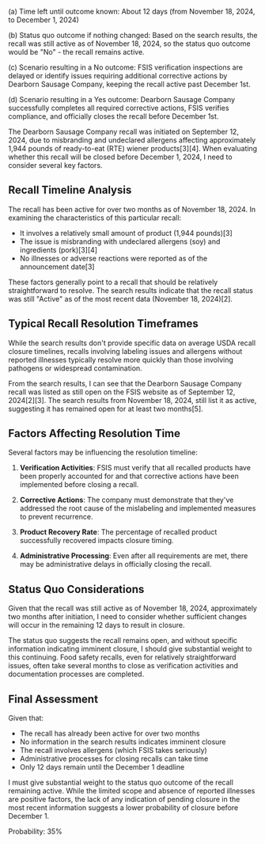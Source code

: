 (a) Time left until outcome known: About 12 days (from November 18, 2024, to December 1, 2024)

(b) Status quo outcome if nothing changed: Based on the search results, the recall was still active as of November 18, 2024, so the status quo outcome would be "No" - the recall remains active.

(c) Scenario resulting in a No outcome: FSIS verification inspections are delayed or identify issues requiring additional corrective actions by Dearborn Sausage Company, keeping the recall active past December 1st.

(d) Scenario resulting in a Yes outcome: Dearborn Sausage Company successfully completes all required corrective actions, FSIS verifies compliance, and officially closes the recall before December 1st.

The Dearborn Sausage Company recall was initiated on September 12, 2024, due to misbranding and undeclared allergens affecting approximately 1,944 pounds of ready-to-eat (RTE) wiener products[3][4]. When evaluating whether this recall will be closed before December 1, 2024, I need to consider several key factors.

## Recall Timeline Analysis

The recall has been active for over two months as of November 18, 2024. In examining the characteristics of this particular recall:

- It involves a relatively small amount of product (1,944 pounds)[3]
- The issue is misbranding with undeclared allergens (soy) and ingredients (pork)[3][4]
- No illnesses or adverse reactions were reported as of the announcement date[3]

These factors generally point to a recall that should be relatively straightforward to resolve. The search results indicate that the recall status was still "Active" as of the most recent data (November 18, 2024)[2].

## Typical Recall Resolution Timeframes

While the search results don't provide specific data on average USDA recall closure timelines, recalls involving labeling issues and allergens without reported illnesses typically resolve more quickly than those involving pathogens or widespread contamination.

From the search results, I can see that the Dearborn Sausage Company recall was listed as still open on the FSIS website as of September 12, 2024[2][3]. The search results from November 18, 2024, still list it as active, suggesting it has remained open for at least two months[5].

## Factors Affecting Resolution Time

Several factors may be influencing the resolution timeline:

1. **Verification Activities**: FSIS must verify that all recalled products have been properly accounted for and that corrective actions have been implemented before closing a recall.

2. **Corrective Actions**: The company must demonstrate that they've addressed the root cause of the mislabeling and implemented measures to prevent recurrence.

3. **Product Recovery Rate**: The percentage of recalled product successfully recovered impacts closure timing.

4. **Administrative Processing**: Even after all requirements are met, there may be administrative delays in officially closing the recall.

## Status Quo Considerations

Given that the recall was still active as of November 18, 2024, approximately two months after initiation, I need to consider whether sufficient changes will occur in the remaining 12 days to result in closure.

The status quo suggests the recall remains open, and without specific information indicating imminent closure, I should give substantial weight to this continuing. Food safety recalls, even for relatively straightforward issues, often take several months to close as verification activities and documentation processes are completed.

## Final Assessment

Given that:
- The recall has already been active for over two months
- No information in the search results indicates imminent closure
- The recall involves allergens (which FSIS takes seriously)
- Administrative processes for closing recalls can take time
- Only 12 days remain until the December 1 deadline

I must give substantial weight to the status quo outcome of the recall remaining active. While the limited scope and absence of reported illnesses are positive factors, the lack of any indication of pending closure in the most recent information suggests a lower probability of closure before December 1.

Probability: 35%
